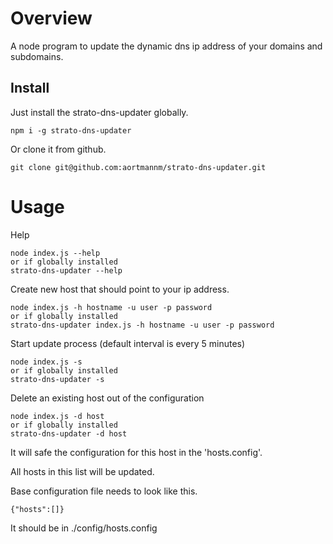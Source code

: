 Overview
========

A node program to update the dynamic dns ip address of your domains and subdomains.

Install 
-------


Just install the strato-dns-updater globally.
```
npm i -g strato-dns-updater
```

Or clone it from github.
```
git clone git@github.com:aortmannm/strato-dns-updater.git
```

Usage
=====

Help
```
node index.js --help
or if globally installed
strato-dns-updater --help
```

Create new host that should point to your ip address.
```
node index.js -h hostname -u user -p password
or if globally installed
strato-dns-updater index.js -h hostname -u user -p password
```

Start update process (default interval is every 5 minutes)
```
node index.js -s
or if globally installed
strato-dns-updater -s
```

Delete an existing host out of the configuration
```
node index.js -d host
or if globally installed
strato-dns-updater -d host
```

It will safe the configuration for this host in the 'hosts.config'.

All hosts in this list will be updated.

Base configuration file needs to look like this.
```
{"hosts":[]}
```
It should be in ./config/hosts.config